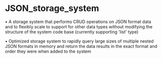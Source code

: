 # JSON_storage_system
• A storage system that performs CRUD operations on JSON format data and to flexibly scale to support for other data types without modifying the structure of the system code base (currently supporting 'list' type)

• Optimized storage system to rapidly query large sizes of multiple nested JSON formats in memory and return the data results in the exact format and order they were when added to the system